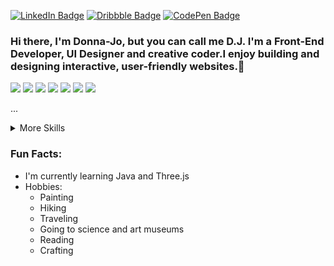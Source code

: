 [![LinkedIn Badge](https://img.shields.io/badge/LinkedIn-Profile-informational?style=flat&logo=linkedin&logoColor=white&color=D6D5D0)](https://www.linkedin.com/in/djbohl/)
[![Dribbble Badge](https://img.shields.io/badge/Dribbble-Profile-informational?style=flat&logo=dribbble&logoColor=white&color=D6D5D0)](https://www.dribbble.com/donnabohldesign/)
[![CodePen Badge](https://img.shields.io/badge/CodePen-Profile-informational?style=flat&logo=codepen&logoColor=white&color=D6D5D0)](https://codepen.io/donnabohl)

### Hi there, I'm Donna-Jo, but you can call me D.J. I'm a Front-End Developer, UI Designer and creative coder.I enjoy building and designing interactive, user-friendly websites.👋

![](https://img.shields.io/badge/Code-Angular-informational?style=flat&logo=Angular&logoColor=white&color=F3F2ED)
![](https://img.shields.io/badge/Code-React-informational?style=flat&logo=react&logoColor=white&color=F3F2ED)
![](https://img.shields.io/badge/Code-Vue-informational?style=flat&logo=vue.js&logoColor=white&color=F3F2ED)
![](https://img.shields.io/badge/Code-JavaScript-informational?style=flat&logo=Javascript&logoColor=white&color=F3F2ED)
![](https://img.shields.io/badge/Code-TypeScript-informational?style=flat&logo=Typescript&logoColor=white&color=F3F2ED)
![](https://img.shields.io/badge/Code-Java-informational?style=flat&logo=Java&logoColor=white&color=F3F2ED)
![](https://img.shields.io/badge/Code-MongoDB-informational?style=flat&logo=mongodb&logoColor=white&color=F3F2ED)

...

<details>
<summary>More Skills</summary>

![](https://img.shields.io/badge/Style-Bootstrap-informational?style=flat&logo=Bootstrap&logoColor=white&color=F3F2ED)
![](https://img.shields.io/badge/Style-Bootstrap-informational?style=flat&logo=Bootstrap&logoColor=white&color=F3F2ED)
![](https://img.shields.io/badge/Style-CSS-informational?style=flat&logo=css3&logoColor=white&color=F3F2ED)
![](https://img.shields.io/badge/Style-Tailwind-informational?style=flat&logo=Tailwind-CSS&logoColor=white&color=F3F2ED)
![](https://img.shields.io/badge/Style-Sass-informational?style=flat&logo=Sass&logoColor=white&color=F3F2ED)
  
![](https://img.shields.io/badge/Tools-Netlify-informational?style=flat&logo=netlify&logoColor=white&color=F3F2ED)
![](https://img.shields.io/badge/Tools-Vercel-informational?style=flat&logo=vercel&logoColor=white&color=F3F2ED)
![](https://img.shields.io/badge/Tools-NPM-informational?style=flat&logo=npm&logoColor=white&color=F3F2ED)
![](https://img.shields.io/badge/Tools-Node.js-informational?style=flat&logo=Nodejs&logoColor=white&color=F3F2ED)
![](https://img.shields.io/badge/Tools-Figma-informational?style=flat&logo=figma&logoColor=white&color=F3F2ED)
![](https://img.shields.io/badge/Tools-AfterEffects-informational?style=flat&logo=Adobe-After-Effects&logoColor=white&color=F3F2ED)
![](https://img.shields.io/badge/Tools-Photoshop-informational?style=flat&logo=Adobe-Photoshop&logoColor=white&color=F3F2ED)
![](https://img.shields.io/badge/Tools-Illustrator-informational?style=flat&logo=Adobe-Illustrator&logoColor=white&color=F3F2ED)
![](https://img.shields.io/badge/Tools-AdobeXD-informational?style=flat&logo=adobexd&logoColor=white&color=F3F2ED)
![](https://img.shields.io/badge/Tools-FramerMotion-informational?style=flat&logo=FramerMotion&logoColor=white&color=F3F2ED)




...
</details>

### Fun Facts:
* I'm currently learning Java and Three.js
* Hobbies:
  + Painting 
  + Hiking 
  + Traveling 
  + Going to science and art museums 
  + Reading 
  + Crafting
